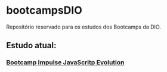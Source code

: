 # bootcampsDIO
Repositório reservado para os estudos dos Bootcamps da DIO.

## Estudo atual:
### [Bootcamp Impulse JavaScritp Evolution](https://github.com/icaroweb0/bootcampsDIO/tree/main/Impulso%20Javascript%20Evolution "Acompanhar progresso")

